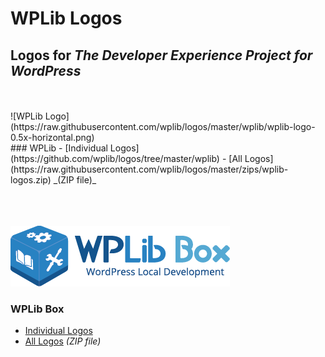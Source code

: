 # WPLib Logos 
## Logos for _The Developer Experience Project for WordPress_
<br>
<br>
![WPLib Logo](https://raw.githubusercontent.com/wplib/logos/master/wplib/wplib-logo-0.5x-horizontal.png)
<br>
### WPLib
- [Individual Logos](https://github.com/wplib/logos/tree/master/wplib)
- [All Logos](https://raw.githubusercontent.com/wplib/logos/master/zips/wplib-logos.zip) _(ZIP file)_
<br>
<br>
<br>
<br>


![WPLib Box Logo](https://raw.githubusercontent.com/wplib/logos/master/wplib-box/wplib-box-logo-0.5x-horizontal.png)
<br>
### WPLib Box
- [Individual Logos](https://github.com/wplib/logos/tree/master/wplib-box)
- [All Logos](https://raw.githubusercontent.com/wplib/logos/master/zips/wplib-box-logos.zip) _(ZIP file)_




